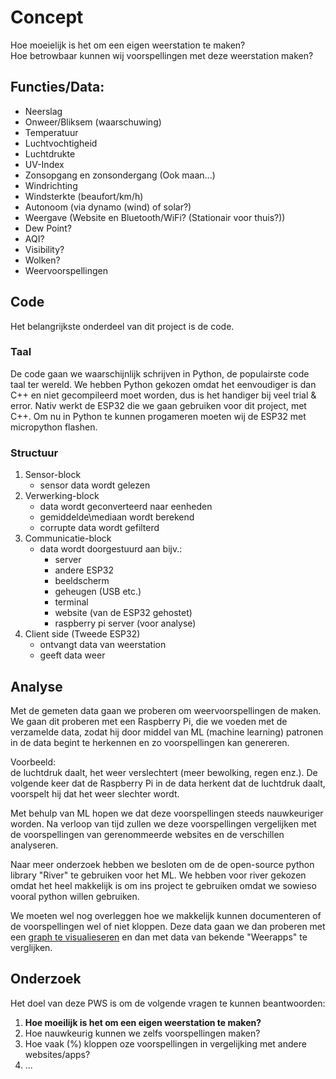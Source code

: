# Concept
Hoe moeielijk is het om een eigen weerstation te maken?  
Hoe betrowbaar kunnen wij voorspellingen met deze weerstation maken?
## Functies/Data:
- Neerslag
- Onweer/Bliksem (waarschuwing)
- Temperatuur
- Luchtvochtigheid
- Luchtdrukte 
- UV-Index
- Zonsopgang en zonsondergang (Ook maan...)
- Windrichting
- Windsterkte (beaufort/km/h)
- Autonoom (via dynamo (wind) of solar?)
- Weergave (Website en Bluetooth/WiFi? (Stationair voor thuis?))
- Dew Point?
- AQI?
- Visibility?
- Wolken?
- Weervoorspellingen

## Code
Het belangrijkste onderdeel van dit project is de code.  
### Taal  
De code gaan we waarschijnlijk schrijven in Python, de populairste code taal ter wereld.
We hebben Python gekozen omdat het eenvoudiger is dan C++ en niet gecompileerd moet worden, dus is het handiger bij veel trial & error.
Nativ werkt de ESP32 die we gaan gebruiken voor dit project, met C++.
Om nu in Python te kunnen progameren moeten wij de ESP32 met micropython flashen.  

### Structuur  
1. Sensor-block
   - sensor data wordt gelezen
2. Verwerking-block
   - data wordt geconverteerd naar eenheden
   - gemiddelde\mediaan wordt berekend
   - corrupte data wordt gefilterd
3. Communicatie-block
   - data wordt doorgestuurd aan bijv.:
     - server
     - andere ESP32
     - beeldscherm
     - geheugen (USB etc.)
     - terminal
     - website (van de ESP32 gehostet)
     - raspberry pi server (voor analyse)
4. Client side (Tweede ESP32)
   - ontvangt data van weerstation
   - geeft data weer

## Analyse
Met de gemeten data gaan we proberen om weervoorspellingen de maken.  
We gaan dit proberen met een Raspberry Pi, die we voeden met de verzamelde data, zodat hij door middel van ML (machine learning) patronen in de data begint te herkennen en zo voorspellingen kan genereren. 

Voorbeeld:  
de luchtdruk daalt, het weer verslechtert (meer bewolking, regen enz.). De volgende keer dat de Raspberry Pi in de data herkent dat de luchtdruk daalt, voorspelt hij dat het weer slechter wordt. 

Met behulp van ML hopen we dat deze voorspellingen steeds nauwkeuriger worden. Na verloop van tijd zullen we deze voorspellingen vergelijken met de voorspellingen van gerenommeerde websites en de verschillen analyseren.


Naar meer onderzoek hebben we besloten om de de open-source python library "River" te gebruiken voor het ML. We hebben voor river gekozen omdat het heel makkelijk is om ins project te gebruiken omdat we sowieso vooral python willen gebruiken.

We moeten wel nog overleggen hoe we makkelijk kunnen documenteren of de voorspellingen wel of niet kloppen. Deze data gaan we dan proberen met een [graph te visualieseren](grafana.org) en dan met data van bekende "Weerapps" te verglijken.

## Onderzoek
Het doel van deze PWS is om de volgende vragen te kunnen beantwoorden:

1. **Hoe moeilijk is het om een eigen weerstation te maken?**
2. Hoe nauwkeurig kunnen we zelfs voorspellingen maken?
3. Hoe vaak (%) kloppen oze voorspellingen in vergelijking met andere websites/apps?
4. ...
